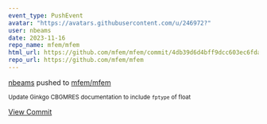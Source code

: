 ```yaml
---
event_type: PushEvent
avatar: "https://avatars.githubusercontent.com/u/246972?"
user: nbeams
date: 2023-11-16
repo_name: mfem/mfem
html_url: https://github.com/mfem/mfem/commit/4db39d6d4bff9dcc603ec6fdac6f4e72606441a3
repo_url: https://github.com/mfem/mfem
---
```


<a href='https://github.com/nbeams' target='_blank'>nbeams</a> pushed to <a href='https://github.com/mfem/mfem' target='_blank'>mfem/mfem</a>

<small>Update Ginkgo CBGMRES documentation to include `fptype` of float</small>

<a href='https://github.com/mfem/mfem/commit/4db39d6d4bff9dcc603ec6fdac6f4e72606441a3' target='_blank'>View Commit</a>